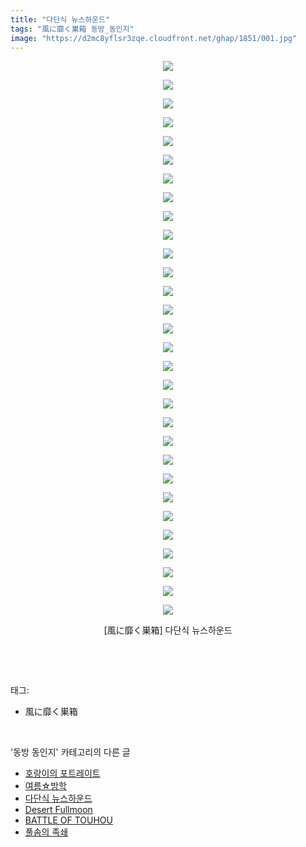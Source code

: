 ```yaml
---
title: "다단식 뉴스하운드"
tags: "風に靡く巣箱 동방_동인지"
image: "https://d2mc8yflsr3zqe.cloudfront.net/ghap/1851/001.jpg"
---
```

<div class="article">
<p style="text-align: center; clear: none; float: none;"><img src="{{ site.imgserver2 }}/ghap/1851/001.jpg"/></p>
<p style="text-align: center; clear: none; float: none;"><img src="{{ site.imgserver2 }}/ghap/1851/002.jpg"/></p>
<p style="text-align: center; clear: none; float: none;"><img src="{{ site.imgserver2 }}/ghap/1851/003.jpg"/></p>
<p style="text-align: center; clear: none; float: none;"><img src="{{ site.imgserver2 }}/ghap/1851/004.jpg"/></p>
<p style="text-align: center; clear: none; float: none;"><img src="{{ site.imgserver2 }}/ghap/1851/005.jpg"/></p>
<p style="text-align: center; clear: none; float: none;"><img src="{{ site.imgserver2 }}/ghap/1851/006.jpg"/></p>
<p style="text-align: center; clear: none; float: none;"><img src="{{ site.imgserver2 }}/ghap/1851/007.jpg"/></p>
<p style="text-align: center; clear: none; float: none;"><img src="{{ site.imgserver2 }}/ghap/1851/008.jpg"/></p>
<p style="text-align: center; clear: none; float: none;"><img src="{{ site.imgserver2 }}/ghap/1851/009.jpg"/></p>
<p style="text-align: center; clear: none; float: none;"><img src="{{ site.imgserver2 }}/ghap/1851/010.jpg"/></p>
<p style="text-align: center; clear: none; float: none;"><img src="{{ site.imgserver2 }}/ghap/1851/011.jpg"/></p>
<p style="text-align: center; clear: none; float: none;"><img src="{{ site.imgserver2 }}/ghap/1851/012.jpg"/></p>
<p style="text-align: center; clear: none; float: none;"><img src="{{ site.imgserver2 }}/ghap/1851/013.jpg"/></p>
<p style="text-align: center; clear: none; float: none;"><img src="{{ site.imgserver2 }}/ghap/1851/014.jpg"/></p>
<p style="text-align: center; clear: none; float: none;"><img src="{{ site.imgserver2 }}/ghap/1851/015.jpg"/></p>
<p style="text-align: center; clear: none; float: none;"><img src="{{ site.imgserver2 }}/ghap/1851/016.jpg"/></p>
<p style="text-align: center; clear: none; float: none;"><img src="{{ site.imgserver2 }}/ghap/1851/017.jpg"/></p>
<p style="text-align: center; clear: none; float: none;"><img src="{{ site.imgserver2 }}/ghap/1851/018.jpg"/></p>
<p style="text-align: center; clear: none; float: none;"><img src="{{ site.imgserver2 }}/ghap/1851/019.jpg"/></p>
<p style="text-align: center; clear: none; float: none;"><img src="{{ site.imgserver2 }}/ghap/1851/020.jpg"/></p>
<p style="text-align: center; clear: none; float: none;"><img src="{{ site.imgserver2 }}/ghap/1851/021.jpg"/></p>
<p style="text-align: center; clear: none; float: none;"><img src="{{ site.imgserver2 }}/ghap/1851/022.jpg"/></p>
<p style="text-align: center; clear: none; float: none;"><img src="{{ site.imgserver2 }}/ghap/1851/023.jpg"/></p>
<p style="text-align: center; clear: none; float: none;"><img src="{{ site.imgserver2 }}/ghap/1851/024.jpg"/></p>
<p style="text-align: center; clear: none; float: none;"><img src="{{ site.imgserver2 }}/ghap/1851/025.jpg"/></p>
<p style="text-align: center; clear: none; float: none;"><img src="{{ site.imgserver2 }}/ghap/1851/026.jpg"/></p>
<p style="text-align: center; clear: none; float: none;"><img src="{{ site.imgserver2 }}/ghap/1851/027.jpg"/></p>
<p style="text-align: center; clear: none; float: none;"><img src="{{ site.imgserver2 }}/ghap/1851/028.jpg"/></p>
<p style="text-align: center; clear: none; float: none;"><img src="{{ site.imgserver2 }}/ghap/1851/029.jpg"/></p>
<p style="text-align: center; clear: none; float: none;"><img src="{{ site.imgserver2 }}/ghap/1851/030.jpg"/></p>
<p style="text-align: center; clear: none; float: none;">[風に靡く巣箱] 다단식 뉴스하운드</p>
<p><br/></p>
</div><br/>
<div class="tagTrail">
<p>태그: </p>
<ul>
<li>風に靡く巣箱</li>
</ul>
</div><br/>
<div class="another">
<p>'동방 동인지' 카테고리의 다른 글</p>
<ul>
<li><a href="/ghap_1853">호랑이의 포트레이트</a></li>
<li><a href="/ghap_1852">여름☆방학</a></li>
<li><a href="/ghap_1851">다단식 뉴스하운드</a></li>
<li><a href="/ghap_1847">Desert Fullmoon</a></li>
<li><a href="/ghap_1846">BATTLE OF TOUHOU</a></li>
<li><a href="/ghap_1845">풀솜의 족쇄</a></li>
</ul>
</div><br/>
<div class="cb_module cb_fluid">
<div class="cb_wrt cb_profile">
</div><!-- commentList close -->
</div><br/>
